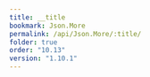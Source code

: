```yaml
---
title: __title
bookmark: Json.More
permalink: /api/Json.More/:title/
folder: true
order: "10.13"
version: "1.10.1"
---
```

